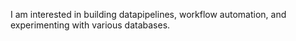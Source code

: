 I am interested in building datapipelines, workflow automation, and experimenting with various databases.
